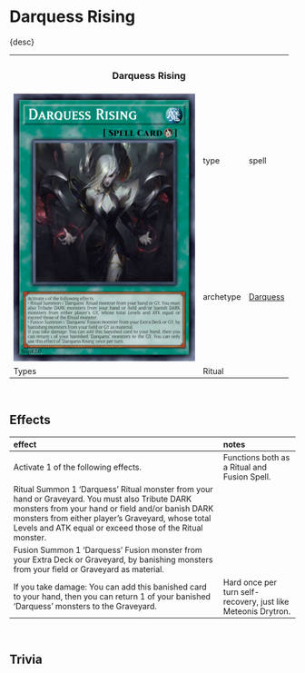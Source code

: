# Darquess Rising

{desc}


<table>
  <tr>
    <th colspan="3"> <h3> Darquess Rising </h3> </th>
  </tr>
  <tr>
    <td rowspan="3"> <img src="../../../.assets/cards/spells/Darquess Rising.png" width="320px"> </td>
  </tr>
  <tr>
    <td> type </td>
    <td> spell </td>
  </tr>
  <tr>
    <td> archetype </td>
    <td> <a href="../../archetypes/Darquess.md">Darquess</a> </td>
  </tr>
  <tr>
    <td> Types </td>
    <td> Ritual </td>
  </tr>
</table>


<br>


## Effects

| effect | notes |
| :----- | :---- |
| Activate 1 of the following effects. | Functions both as a Ritual and Fusion Spell. |
| Ritual Summon 1 ‘Darquess’ Ritual monster from your hand or Graveyard. You must also Tribute DARK monsters from your hand or field and/or banish DARK monsters from either player’s Graveyard, whose total Levels and ATK equal or exceed those of the Ritual monster. | |
| Fusion Summon 1 ‘Darquess’ Fusion monster from your Extra Deck or Graveyard, by banishing monsters from your field or Graveyard as material. | |
| If you take damage: You can add this banished card to your hand, then you can return 1 of your banished ‘Darquess’ monsters to the Graveyard. | Hard once per turn self-recovery, just like Meteonis Drytron. |


<br>


## Trivia
